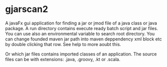# gjarscan2

 A javaFx gui application for finding a jar or jmod file of a java class or java package. A run directory contains execute ready batch script and jar files. You can use also an environmental variable to search root directory. You can change founded maven jar path into maven deppendency xml block etc by double clicking that row. See help to more aoubt this.
 
 Or which jar files contains imported classes of an application. The source files can be with extensions: .java, .groovy, .kt or .scala.

